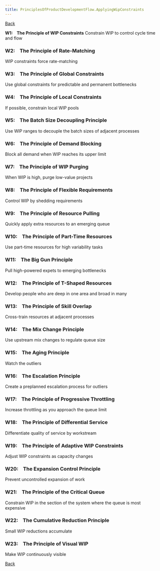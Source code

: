 ```yaml
---
title: PrinciplesOfProductDevelopmentFlow.ApplyingWipConstraints
---
```

[Back](PrinciplesOfProductDevelopmentFlow)

**W1:    The Principle of WIP Constraints** 
Constrain WIP to control cycle time and flow

### W2:    The Principle of Rate-Matching
WIP constraints force rate-matching

### W3:    The Principle of Global Constraints
Use global constraints for predictable and permanent bottlenecks

### W4:    The Principle of Local Constraints
If possible, constrain local WIP pools

### W5:    The Batch Size Decoupling Principle
Use WIP ranges to decouple the batch sizes of adjacent processes

### W6:    The Principle of Demand Blocking
Block all demand when WIP reaches its upper limit

### W7:    The Principle of WIP Purging
When WIP is high, purge low-value projects

### W8:    The Principle of Flexible Requirements
Control WIP by shedding requirements

### W9:    The Principle of Resource Pulling
Quickly apply extra resources to an emerging queue

### W10:    The Principle of Part-Time Resources
Use part-time resources for high variability tasks

### W11:    The Big Gun Principle 
Pull high-powered expets to emerging bottlenecks

### W12:    The Principle of T-Shaped Resources 
Develop people who are deep in one area and broad in many

### W13:    The Principle of Skill Overlap 
Cross-train resources at adjacent processes

### W14:    The Mix Change Principle 
Use upstream mix changes to regulate queue size

### W15:    The Aging Principle 
Watch the outliers

### W16:    The Escalation Principle 
Create a preplanned escalation process for outliers

### W17:    The Principle of Progressive Throttling 
Increase throttling as you approach the queue limit

### W18:    The Principle of Differential Service 
Differentiate quality of service by workstream

### W19:    The Principle of Adaptive WIP Constraints 
Adjust WIP constraints as capacity changes

### W20:    The Expansion Control Principle 
Prevent uncontrolled expansion of work

### W21:    The Principle of the Critical Queue 
Constrain WIP in the section of the system where the queue is most expensive

### W22:    The Cumulative Reduction Principle 
Small WIP reductions accumulate

### W23:    The Principle of Visual WIP
Make WIP continuously visible

[Back](PrinciplesOfProductDevelopmentFlow)
